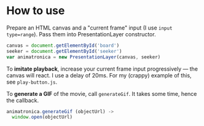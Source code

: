 # How to use

Prepare an HTML canvas and a "current frame" input (I use `input type=range`). Pass them into PresentationLayer constructor.

```javascript
canvas = document.getElementById('board')
seeker = document.getElementById('seeker')
var animatronica = new PresentationLayer(canvas, seeker)
```

To **imitate playback**, increase your current frame input progressively — the canvas will react. I use a delay of 20ms. For my (crappy) example of this, see `play-button.js`.

To **generate a GIF** of the movie, call `generateGif`. It takes some time, hence the callback.

```javascript
animatronica.generateGif (objectUrl) ->
  window.open(objectUrl)
```